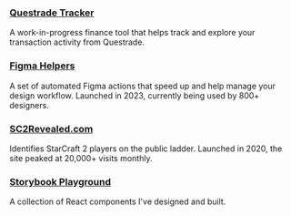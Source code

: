 ### <a href="https://questrade.davidchan.xyz" target="_blank">Questrade Tracker<a>
A work-in-progress finance tool that helps track and explore your transaction activity from Questrade.

### <a href="https://www.figma.com/community/plugin/1209701436097360077/figma-helpers" target="_blank">Figma Helpers<a>
A set of automated Figma actions that speed up and help manage your design workflow. Launched in 2023, currently being used by 800+ designers.

### <a href="https://sc2revealed.com" target="_blank">SC2Revealed.com<a>
Identifies StarCraft 2 players on the public ladder. Launched in 2020, the site peaked at 20,000+ visits monthly.

### <a href="https://storybook.davidchan.xyz/?path=/story/multiselect--multi-select" target="_blank">Storybook Playground<a>
A collection of React components I've designed and built.

